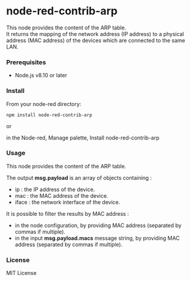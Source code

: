 # node-red-contrib-arp

This node provides the content of the ARP table.<br>
It returns the mapping of the network address (IP address) to a physical address (MAC address) of the devices which are connected to the same LAN.

### Prerequisites

- Node.js v8.10 or later

### Install

From your node-red directory:

    npm install node-red-contrib-arp
    
or
    
in the Node-red, Manage palette, Install node-red-contrib-arp



### Usage


This node provides the content of the ARP table.

The output **msg.payload** is an array of objects containing : <br>

- ip : the IP address of the device.
- mac : the MAC address of the device.
- iface : the network interface of the device.

It is possible to filter the results by MAC address :<br>

- in the node configuration, by providing MAC address (separated by commas if multiple).
- in the input **msg.payload.macs** message string, by providing MAC address (separated by commas if multiple).

### License 

MIT License
     
